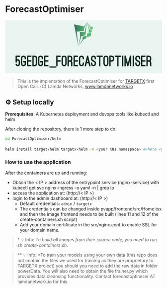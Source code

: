 # ForecastOptimiser


<p align="center">
  <img src="./static/logo.png" />
</p>

>This is the implentation of the ForecastOptimiser for [TARGETX](https://target-x.eu) first Open Call. (C) Lamda Networks, www.lamdanetworks.io     
## ⚙ Setup locally

**Prerequisites**: A Kubernetes deployment and devops tools like kubectl and helm

After cloning the repository, there is 1 more step to do. 

```bash
cd ForecastOptimiser/helm

helm install target-helm targetx-helm -n <your K8s namespace> #where <your K8s namespace> is created by kubectl create ns <your K8s namespace>

```

### How to use the application  

After the containers are up and running:

 - Obtain the < IP > address of the entrypoint service (nginx-service) with kubectl get svc nginx-ingress -o yaml -n <your K8s namespace> | grep ip
 - access the application at: (http://< IP >)
 - login to the admin dashboard at: (http://< IP >)
     - Default credentials: `admin` / `targetx`
     - The credentials can be changed inside pvapp/frontend/src/Home.tsx and then the image frontend needs to be built (lines 11 and 12 of the create-containers.sh script)
   - Add your domain certificate in the src/nginx.conf to enable SSL for your domain name.


>\* 💡 Info: *To build all images from their source code, you need to run sh create-containers.sh.*

> \*\* 💡 Info: *To train your models using your own data (this repo does not contain the files we used for training as they are proprietary to TARGETX project) you should you need to add the raw data in folder powerData. You will also need to obtain the file trainer.py which provides data cleansing functionality. Contact forecastoptimiser AT lamdanetwork.io for this. 

